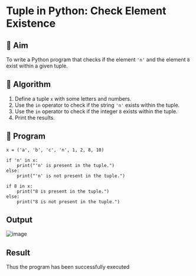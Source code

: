 # Tuple in Python: Check Element Existence

## 🎯 Aim
To write a Python program that checks if the element `'n'` and the element `8` exist within a given tuple.

## 🧠 Algorithm
1. Define a tuple `x` with some letters and numbers.
2. Use the `in` operator to check if the string `'n'` exists within the tuple.
3. Use the `in` operator to check if the integer `8` exists within the tuple.
4. Print the results.

## 🧾 Program
```
x = ('a', 'b', 'c', 'n', 1, 2, 8, 10)

if 'n' in x:
    print("'n' is present in the tuple.")
else:
    print("'n' is not present in the tuple.")

if 8 in x:
    print("8 is present in the tuple.")
else:
    print("8 is not present in the tuple.")
```
## Output
![image](https://github.com/user-attachments/assets/38e06047-61af-4462-956e-e8ef977bc669)

## Result
Thus the program has been successfully executed 

